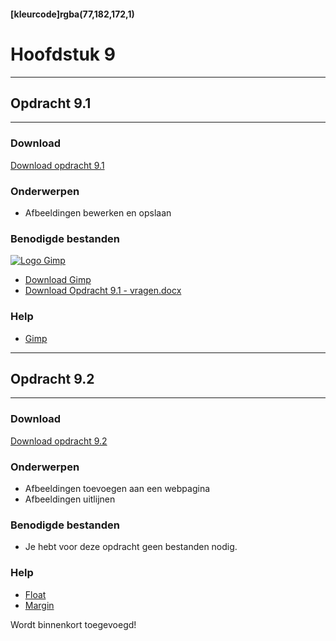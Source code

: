 #### [kleurcode]rgba(77,182,172,1)

# Hoofdstuk 9

---
## Opdracht 9.1
---

### Download
<a href="https://elo.kw1c.nl/CMS/Studie/811%20ICT-Academie/811%20VakkenInhoud/%5BB.14%20HTM%5D%20HTMLCSS/Productie/02.%20Opdrachten/Hoofdstuk%209/Opdracht%209.1.pdf" target="_blank">Download opdracht 9.1</a>

### Onderwerpen
*   Afbeeldingen bewerken en opslaan

### Benodigde bestanden
<a href="https://www.gimp.org/" target="_blank"><img src="http://cdn3.afterdawn.fi/screenshots/normal/12834.jpg" alt="Logo Gimp"></a>
*   <a href="https://www.gimp.org/" target="_blank">Download Gimp</a>
*   <a href="https://elo.kw1c.nl/CMS/Studie/811%20ICT-Academie/811%20VakkenInhoud/%5BB.14%20HTM%5D%20HTMLCSS/Productie/02.%20Opdrachten/Hoofdstuk%209/Opdracht%209.1%20-%20vragen.docx" target="_blank">Download Opdracht 9.1 - vragen.docx</a>

### Help
*   <a href="https://docs.gimp.org/2.8/nl/" target="_blank">Gimp</a>

---
## Opdracht 9.2
---

### Download
<a href="https://elo.kw1c.nl/CMS/Studie/811%20ICT-Academie/811%20VakkenInhoud/%5BB.14%20HTM%5D%20HTMLCSS/Productie/02.%20Opdrachten/Hoofdstuk%209/Opdracht%209.2.pdf" target="_blank">Download opdracht 9.2</a>

### Onderwerpen
*   Afbeeldingen toevoegen aan een webpagina
*   Afbeeldingen uitlijnen

### Benodigde bestanden
*   Je hebt voor deze opdracht geen bestanden nodig.

### Help
*   <a href="http://www.w3schools.com/css/css_float.asp" target="_blank">Float</a>
*   <a href="http://www.w3schools.com/css/css_margin.asp" target="_blank">Margin</a>

Wordt binnenkort toegevoegd!

